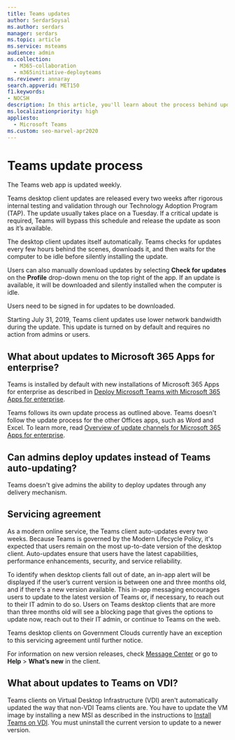```yaml
---
title: Teams updates
author: SerdarSoysal
ms.author: serdars
manager: serdars
ms.topic: article
ms.service: msteams
audience: admin
ms.collection: 
  - M365-collaboration
  - m365initiative-deployteams
ms.reviewer: annaray
search.appverid: MET150
f1.keywords:
- NOCSH
description: In this article, you'll learn about the process behind updating the Microsoft Teams desktop client.
ms.localizationpriority: high
appliesto: 
  - Microsoft Teams
ms.custom: seo-marvel-apr2020
---
```


# Teams update process

The Teams web app is updated weekly.

Teams desktop client updates are released every two weeks after rigorous internal testing and validation through our Technology Adoption Program (TAP). The update usually takes place on a Tuesday. If a critical update is required, Teams will bypass this schedule and release the update as soon as it’s available.

The desktop client updates itself automatically. Teams checks for updates every few hours behind the scenes, downloads it, and then waits for the computer to be idle before silently installing the update.

Users can also manually download updates by selecting **Check for updates** on the **Profile** drop-down menu on the top right of the app. If an update is available, it will be downloaded and silently installed when the computer is idle.

Users need to be signed in for updates to be downloaded.

Starting July 31, 2019, Teams client updates use lower network bandwidth during the update. This update is turned on by default and requires no action from admins or users.

## What about updates to Microsoft 365 Apps for enterprise?

Teams is installed by default with new installations of Microsoft 365 Apps for enterprise as described in [Deploy Microsoft Teams with Microsoft 365 Apps for enterprise](/DeployOffice/teams-install).

Teams follows its own update process as outlined above. Teams doesn't follow the update process for the other Offices apps, such as Word and Excel. To learn more, read [Overview of update channels for Microsoft 365 Apps for enterprise](/DeployOffice/overview-of-update-channels-for-office-365-proplus).

## Can admins deploy updates instead of Teams auto-updating?

Teams doesn't give admins the ability to deploy updates through any delivery mechanism.

## Servicing agreement

As a modern online service, the Teams client auto-updates every two weeks. Because Teams is governed by the Modern Lifecycle Policy, it's expected that users remain on the most up-to-date version of the desktop client. Auto-updates ensure that users have the latest capabilities, performance enhancements, security, and service reliability.

To identify when desktop clients fall out of date, an in-app alert will be displayed if the user’s current version is between one and three months old, and if there's a new version available. This in-app messaging encourages users to update to the latest version of Teams or, if necessary, to reach out to their IT admin to do so. Users on Teams desktop clients that are more than three months old will see a blocking page that gives the options to update now, reach out to their IT admin, or continue to Teams on the web.

Teams desktop clients on Government Clouds currently have an exception to this servicing agreement until further notice.

For information on new version releases, check [Message Center](https://admin.microsoft.com/AdminPortal/Home#/MessageCenter) or go to **Help** > **What’s new** in the client.

## What about updates to Teams on VDI?

Teams clients on Virtual Desktop Infrastructure (VDI) aren't automatically updated the way that non-VDI Teams clients are. You have to update the VM image by installing a new MSI as described in the instructions to [Install Teams on VDI](teams-for-vdi.md). You must uninstall the current version to update to a newer version.

